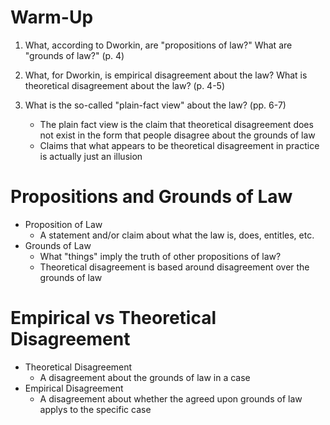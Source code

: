 # Warm-Up

1. What, according to Dworkin, are "propositions of law?" What are "grounds of law?" (p. 4)

2. What, for Dworkin, is empirical disagreement about the law? What is theoretical disagreement about the law? (p. 4-5)

3. What is the so-called "plain-fact view" about the law? (pp. 6-7)
    - The plain fact view is the claim that theoretical disagreement does not exist in the form that people disagree about the grounds of law
    - Claims that what appears to be theoretical disagreement in practice is actually just an illusion


# Propositions and Grounds of Law

- Proposition of Law
    - A statement and/or claim about what the law is, does, entitles, etc.
- Grounds of Law
    - What "things" imply the truth of other propositions of law?
    - Theoretical disagreement is based around disagreement over the grounds of law

# Empirical vs Theoretical Disagreement

- Theoretical Disagreement
    - A disagreement about the grounds of law in a case
- Empirical Disagreement
    - A disagreement about whether the agreed upon grounds of law applys to the specific case
